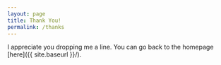 ```yaml
---
layout: page
title: Thank You! 
permalink: /thanks
---
```


I appreciate you dropping me a line. You can go back to the homepage [here]({{ site.baseurl }}/).


